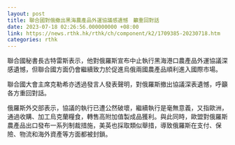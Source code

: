 ```yaml
---
layout: post
title: 聯合國對俄撤出黑海農產品外運協議感遺憾　籲重回對話
date: 2023-07-18 02:26:56.000000000 +08:00
link: https://news.rthk.hk/rthk/ch/component/k2/1709385-20230718.htm
categories: rthk
---
```


聯合國秘書長古特雷斯表示，他對俄羅斯宣布中止執行黑海港口農產品外運協議深感遺憾，但聯合國方面仍會繼續致力於促進烏俄兩國農產品順利進入國際市場。

聯合國大會主席克勒希亦透過發言人發表聲明，對俄羅斯撤出協議深表遺憾，呼籲各方重回對話。

俄羅斯外交部表示，協議的執行已遭公然破壞，繼續執行是毫無意義，又指歐洲，通過收購、加工烏克蘭糧食，轉售高附加值製成品獲利。與此同時，歐盟對俄羅斯農產品出口發布一系列制裁措施，美英也採取類似舉措，導致俄羅斯在支付、保險、物流和海外資產等方面都被封鎖。
